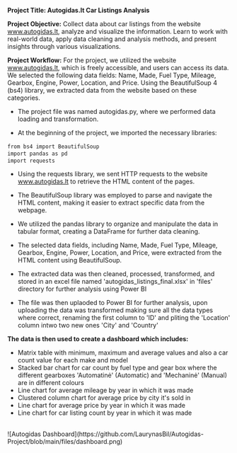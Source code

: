 **Project Title: Autogidas.lt Car Listings Analysis**

**Project Objective:** Collect data about car listings from the website www.autogidas.lt, analyze and visualize the information. Learn to work with real-world data, apply data cleaning and analysis methods, and present insights through various visualizations.

**Project Workflow:**
For the project, we utilized the website www.autogidas.lt, which is freely accessible, and users can access its data. We selected the following data fields: Name, Made, Fuel Type, Mileage, Gearbox, Engine, Power, Location, and Price. Using the BeautifulSoup 4 (bs4) library, we extracted data from the website based on these categories.
- The project file was named autogidas.py, where we performed data loading and transformation.

- At the beginning of the project, we imported the necessary libraries:
 ```
 from bs4 import BeautifulSoup
 import pandas as pd
 import requests
 ```
- Using the requests library, we sent HTTP requests to the website www.autogidas.lt to retrieve the HTML content of the pages.

- The BeautifulSoup library was employed to parse and navigate the HTML content, making it easier to extract specific data from the webpage.

- We utilized the pandas library to organize and manipulate the data in tabular format, creating a DataFrame for further data cleaning.

- The selected data fields, including Name, Made, Fuel Type, Mileage, Gearbox, Engine, Power, Location, and Price, were extracted from the HTML content using BeautifulSoup.

- The extracted data was then cleaned, processed, transformed, and stored in an excel file named 'autogidas_listings_final.xlsx' in 'files' directory for further analysis using Power BI

- The file was then uplaoded to Power BI for further analysis, upon uploading the data was transformed making sure all the data types where correct, renaming the first column to 'ID' and pliting the 'Location' column intwo two new ones 'City' and 'Country'

**The data is then used to create a dashboard which includes:**
- Matrix table with minimum, maximum and average values and also a car count value for each make and model
- Stacked bar chart for car count by fuel type and gear box where the different gearboxes 'Automatinė' (Automatic) and 'Mechaninė' (Manual) are in different colours
- Line chart for average mileage by year in which it was made
- Clustered column chart for average price by city it's sold in
- Line chart for average price by year in which it was made
- Line chart for car listing count by year in which it was made
<br>
![Autogidas Dashboard](https://github.com/LaurynasBil/Autogidas-Project/blob/main/files/dashboard.png)



